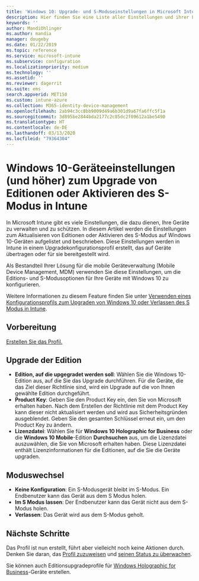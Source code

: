 ```yaml
---
title: 'Windows 10: Upgrade- und S-Moduseinstellungen in Microsoft Intune – Azure | Microsoft-Dokumentation'
description: Hier finden Sie eine Liste aller Einstellungen und ihrer Funktionen beim Upgrade einer Windows 10-Edition auf einem Gerät oder Aktivieren des S-Modus auf einem Gerät mithilfe eines Gerätekonfigurationsprofils in Microsoft Intune.
keywords: ''
author: MandiOhlinger
ms.author: mandia
manager: dougeby
ms.date: 01/22/2019
ms.topic: reference
ms.service: microsoft-intune
ms.subservice: configuration
ms.localizationpriority: medium
ms.technology: ''
ms.assetid: ''
ms.reviewer: dagerrit
ms.suite: ems
search.appverid: MET150
ms.custom: intune-azure
ms.collection: M365-identity-device-management
ms.openlocfilehash: 2ab94c3cc8bb9009d49a6b301d9a67fa6ffc5f1a
ms.sourcegitcommit: 3d895be2844bda2177c2c85dc2f09612a1be5490
ms.translationtype: HT
ms.contentlocale: de-DE
ms.lasthandoff: 03/13/2020
ms.locfileid: "79364304"
---
```

# <a name="windows-10-and-newer-device-settings-to-upgrade-editions-or-enable-s-mode-in-intune"></a>Windows 10-Geräteeinstellungen (und höher) zum Upgrade von Editionen oder Aktivieren des S-Modus in Intune

In Microsoft Intune gibt es viele Einstellungen, die dazu dienen, Ihre Geräte zu verwalten und zu schützen. In diesem Artikel werden die Einstellungen zum Aktualisieren von Editionen oder Aktivieren des S-Modus auf Windows 10-Geräten aufgelistet und beschrieben. Diese Einstellungen werden in Intune in einem Upgradekonfigurationsprofil erstellt, das auf Geräte übertragen oder für sie bereitgestellt wird.

Als Bestandteil Ihrer Lösung für die mobile Geräteverwaltung (Mobile Device Management, MDM) verwenden Sie diese Einstellungen, um die Editions- und S-Modusoptionen für Ihre Geräte mit Windows 10 zu konfigurieren.

Weitere Informationen zu diesem Feature finden Sie unter [Verwenden eines Konfigurationsprofils zum Upgraden von Windows 10 oder Verlassen des S Modus in Intune](edition-upgrade-configure-windows-10.md).

## <a name="before-you-begin"></a>Vorbereitung

[Erstellen Sie das Profil.](edition-upgrade-configure-windows-10.md#create-the-profile)

## <a name="edition-upgrade"></a>Upgrade der Edition

- **Edition, auf die upgegradet werden soll**: Wählen Sie die Windows 10-Edition aus, auf die Sie das Upgrade durchführen. Für die Geräte, die das Ziel dieser Richtlinie sind, wird ein Upgrade auf die von Ihnen gewählte Edition durchgeführt.
- **Product Key**: Geben Sie den Product Key ein, den Sie von Microsoft erhalten haben. Nach dem Erstellen der Richtlinie mit dem Product Key kann dieser nicht aktualisiert werden und wird aus Sicherheitsgründen ausgeblendet. Geben Sie den gesamten Schlüssel erneut ein, um den Product Key zu ändern.
- **Lizenzdatei**: Wählen Sie für **Windows 10 Holographic for Business** oder die **Windows 10 Mobile**-Edition **Durchsuchen** aus, um die Lizenzdatei auszuwählen, die Sie von Microsoft erhalten haben. Diese Lizenzdatei enthält Lizenzinformationen für die Editionen, auf die Sie die Geräte upgraden.

## <a name="mode-switch"></a>Moduswechsel

- **Keine Konfiguration**: Ein S-Modusgerät bleibt im S-Modus. Ein Endbenutzer kann das Gerät aus dem S Modus holen.
- **Im S Modus lassen**: Der Endbenutzer kann das Gerät nicht aus dem S-Modus holen.
- **Verlassen**: Das Gerät wird aus dem S-Modus geholt.

## <a name="next-steps"></a>Nächste Schritte

Das Profil ist nun erstellt, führt aber vielleicht noch keine Aktionen durch. Denken Sie daran, das [Profil zuzuweisen](device-profile-assign.md) und [seinen Status zu überwachen](device-profile-monitor.md).

Sie können auch Editionsupgradeprofile für [Windows Holographic for Business](holographic-upgrade.md)-Geräte erstellen.
